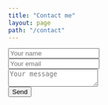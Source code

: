 ```yaml
---
title: "Contact me"
layout: page
path: "/contact"
---
```


<form id="contactform" method="POST">
	<div class="form-group">
		<input type="text" name="name" placeholder="Your name">
	</div>
	<div class="form-group">
		<input type="email" name="_replyto" placeholder="Your email">
	</div>
	<div class="form-group">
		<textarea name="message" placeholder="Your message"></textarea>
	</div>
    <input type="text" name="_gotcha" style="display:none" />
	<input type="hidden" name="_next" value="//vvasiloud.github.io/thanks" />
    <input type="hidden" name="_subject" value="Website contact" />
    <input id="submit-btn" class="btn btn--large btn--inverse" type="submit" value="Send">
</form>
<script>	
	document.getElementById('submit-btn').addEventListener("click", function(){
		var param = "dnZhc2lsb3VkaXNAZ21haWwuY29t";
		document.getElementById('contactform').setAttribute('action', '//formspree.io/' + atob(param));
	});

</script>